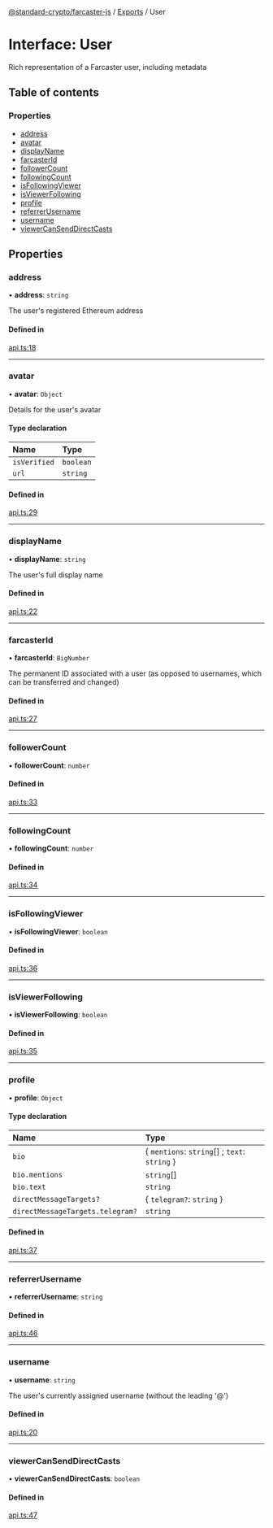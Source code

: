 [@standard-crypto/farcaster-js](../README.md) / [Exports](../modules.md) / User

# Interface: User

Rich representation of a Farcaster user, including metadata

## Table of contents

### Properties

- [address](User.md#address)
- [avatar](User.md#avatar)
- [displayName](User.md#displayname)
- [farcasterId](User.md#farcasterid)
- [followerCount](User.md#followercount)
- [followingCount](User.md#followingcount)
- [isFollowingViewer](User.md#isfollowingviewer)
- [isViewerFollowing](User.md#isviewerfollowing)
- [profile](User.md#profile)
- [referrerUsername](User.md#referrerusername)
- [username](User.md#username)
- [viewerCanSendDirectCasts](User.md#viewercansenddirectcasts)

## Properties

### address

• **address**: `string`

The user's registered Ethereum address

#### Defined in

[api.ts:18](https://github.com/standard-crypto/farcaster-js/blob/main/src/api.ts#L18)

___

### avatar

• **avatar**: `Object`

Details for the user's avatar

#### Type declaration

| Name | Type |
| :------ | :------ |
| `isVerified` | `boolean` |
| `url` | `string` |

#### Defined in

[api.ts:29](https://github.com/standard-crypto/farcaster-js/blob/main/src/api.ts#L29)

___

### displayName

• **displayName**: `string`

The user's full display name

#### Defined in

[api.ts:22](https://github.com/standard-crypto/farcaster-js/blob/main/src/api.ts#L22)

___

### farcasterId

• **farcasterId**: `BigNumber`

The permanent ID associated with a user
(as opposed to usernames, which can be transferred and changed)

#### Defined in

[api.ts:27](https://github.com/standard-crypto/farcaster-js/blob/main/src/api.ts#L27)

___

### followerCount

• **followerCount**: `number`

#### Defined in

[api.ts:33](https://github.com/standard-crypto/farcaster-js/blob/main/src/api.ts#L33)

___

### followingCount

• **followingCount**: `number`

#### Defined in

[api.ts:34](https://github.com/standard-crypto/farcaster-js/blob/main/src/api.ts#L34)

___

### isFollowingViewer

• **isFollowingViewer**: `boolean`

#### Defined in

[api.ts:36](https://github.com/standard-crypto/farcaster-js/blob/main/src/api.ts#L36)

___

### isViewerFollowing

• **isViewerFollowing**: `boolean`

#### Defined in

[api.ts:35](https://github.com/standard-crypto/farcaster-js/blob/main/src/api.ts#L35)

___

### profile

• **profile**: `Object`

#### Type declaration

| Name | Type |
| :------ | :------ |
| `bio` | { `mentions`: `string`[] ; `text`: `string`  } |
| `bio.mentions` | `string`[] |
| `bio.text` | `string` |
| `directMessageTargets?` | { `telegram?`: `string`  } |
| `directMessageTargets.telegram?` | `string` |

#### Defined in

[api.ts:37](https://github.com/standard-crypto/farcaster-js/blob/main/src/api.ts#L37)

___

### referrerUsername

• **referrerUsername**: `string`

#### Defined in

[api.ts:46](https://github.com/standard-crypto/farcaster-js/blob/main/src/api.ts#L46)

___

### username

• **username**: `string`

The user's currently assigned username (without the leading '@')

#### Defined in

[api.ts:20](https://github.com/standard-crypto/farcaster-js/blob/main/src/api.ts#L20)

___

### viewerCanSendDirectCasts

• **viewerCanSendDirectCasts**: `boolean`

#### Defined in

[api.ts:47](https://github.com/standard-crypto/farcaster-js/blob/main/src/api.ts#L47)
